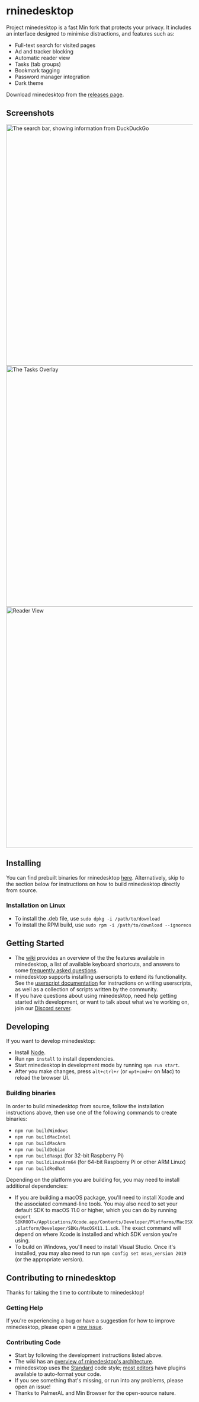 # rninedesktop

Project rninedesktop is a fast Min fork that protects your privacy. It includes an interface designed to minimise distractions, and features such as:

- Full-text search for visited pages
- Ad and tracker blocking
- Automatic reader view
- Tasks (tab groups)
- Bookmark tagging
- Password manager integration
- Dark theme

Download rninedesktop from the [releases page](https://github.com/Rolenzo9194/rninedesktop/releases).




## Screenshots

<img alt="The search bar, showing information from DuckDuckGo" src="http://minbrowser.org/tour/img/searchbar_duckduckgo_answers.png" width="650"/>

<img alt="The Tasks Overlay" src="http://minbrowser.org/tour/img/tasks.png" width="650"/>

<img alt="Reader View" src="https://user-images.githubusercontent.com/10314059/53312382-67ca7d80-387a-11e9-9ccc-88ac592c9b1c.png" width="650"/>

## Installing

You can find prebuilt binaries for rninedesktop [here](https://github.com/Rolenzo9194/rninedesktop/releases). Alternatively, skip to the section below for instructions on how to build rninedesktop directly from source.

### Installation on Linux

- To install the .deb file, use `sudo dpkg -i /path/to/download`
- To install the RPM build, use `sudo rpm -i /path/to/download --ignoreos`

## Getting Started

* The [wiki](https://github.com/minbrowser/min/wiki) provides an overview of the the features available in rninedesktop, a list of available keyboard shortcuts, and answers to some [frequently asked questions](https://github.com/minbrowser/min/wiki/FAQ).
* rninedesktop supports installing userscripts to extend its functionality. See the [userscript documentation](https://github.com/minbrowser/min/wiki/userscripts) for instructions on writing userscripts, as well as a collection of scripts written by the community.
* If you have questions about using rninedesktop, need help getting started with development, or want to talk about what we're working on, join our [Discord server](https://discord.gg/bRpqjJ4).

## Developing

If you want to develop rninedesktop:

- Install [Node](https://nodejs.org).
- Run `npm install` to install dependencies.
- Start rninedesktop in development mode by running `npm run start`.
- After you make changes, press `alt+ctrl+r` (or `opt+cmd+r` on Mac) to reload the browser UI.

### Building binaries

In order to build rninedesktop from source, follow the installation instructions above, then use one of the following commands to create binaries:

- `npm run buildWindows`
- `npm run buildMacIntel`
- `npm run buildMacArm`
- `npm run buildDebian`
- `npm run buildRaspi` (for 32-bit Raspberry Pi)
- `npm run buildLinuxArm64` (for 64-bit Raspberry Pi or other ARM Linux)
- `npm run buildRedhat`

Depending on the platform you are building for, you may need to install additional dependencies:

- If you are building a macOS package, you'll need to install Xcode and the associated command-line tools. You may also need to set your default SDK to macOS 11.0 or higher, which you can do by running `export SDKROOT=/Applications/Xcode.app/Contents/Developer/Platforms/MacOSX.platform/Developer/SDKs/MacOSX11.1.sdk`. The exact command will depend on where Xcode is installed and which SDK version you're using.
- To build on Windows, you'll need to install Visual Studio. Once it's installed, you may also need to run `npm config set msvs_version 2019` (or the appropriate version).

## Contributing to rninedesktop

Thanks for taking the time to contribute to rninedesktop!

### Getting Help

If you're experiencing a bug or have a suggestion for how to improve rninedesktop, please open a [new issue](https://github.com/Rolenzo9194/rninedesktop/issues/new/choose).

### Contributing Code

- Start by following the development instructions listed above.
- The wiki has an [overview of rninedesktop's architecture](https://github.com/minbrowser/min/wiki/Architecture).
- rninedesktop uses the [Standard](https://github.com/feross/standard) code style; [most editors](https://standardjs.com/#are-there-text-editor-plugins) have plugins available to auto-format your code.
- If you see something that's missing, or run into any problems, please open an issue!
- Thanks to PalmerAL and Min Browser for the open-source nature.
